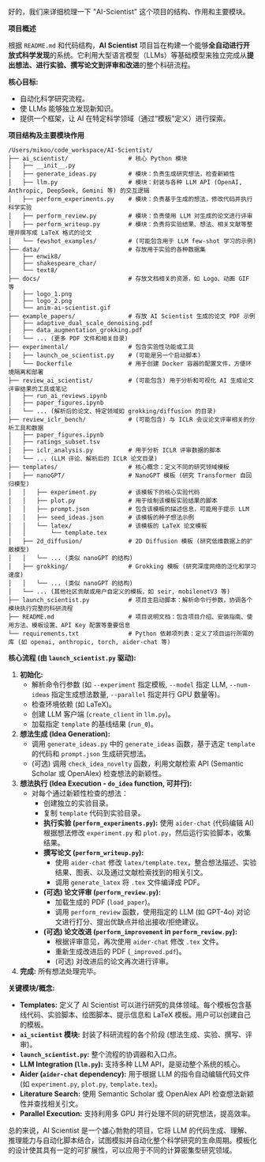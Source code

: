 
好的，我们来详细梳理一下 "AI-Scientist" 这个项目的结构、作用和主要模块。

**项目概述**

根据 `README.md` 和代码结构，**AI Scientist** 项目旨在构建一个能够**全自动进行开放式科学发现**的系统。它利用大型语言模型（LLMs）等基础模型来独立完成从**提出想法、进行实验、撰写论文到评审和改进**的整个科研流程。

**核心目标:**

*   自动化科学研究流程。
*   使 LLMs 能够独立发现新知识。
*   提供一个框架，让 AI 在特定科学领域（通过“模板”定义）进行探索。

**项目结构及主要模块作用**

```
/Users/mikoo/code_workspace/AI-Scientist/
├── ai_scientist/                 # 核心 Python 模块
│   ├── __init__.py
│   ├── generate_ideas.py         # 模块：负责生成研究想法，检查新颖性
│   ├── llm.py                    # 模块：封装与各种 LLM API (OpenAI, Anthropic, DeepSeek, Gemini 等) 的交互逻辑
│   ├── perform_experiments.py    # 模块：负责基于生成的想法，修改代码并执行科学实验
│   ├── perform_review.py         # 模块：负责使用 LLM 对生成的论文进行评审
│   ├── perform_writeup.py        # 模块：负责将实验结果、想法、相关文献等整理并撰写成 LaTeX 格式的论文
│   └── fewshot_examples/         # (可能包含用于 LLM few-shot 学习的示例)
├── data/                         # 存放用于实验的各种数据集
│   ├── enwik8/
│   ├── shakespeare_char/
│   └── text8/
├── docs/                         # 存放文档相关的资源，如 Logo、动画 GIF 等
│   ├── logo_1.png
│   ├── logo_2.png
│   └── anim-ai-scientist.gif
├── example_papers/               # 存放 AI Scientist 生成的论文 PDF 示例
│   ├── adaptive_dual_scale_denoising.pdf
│   ├── data_augmentation_grokking.pdf
│   └── ... (更多 PDF 文件和相关目录)
├── experimental/                 # 包含实验性功能或工具
│   ├── launch_oe_scientist.py    # (可能是另一个启动脚本)
│   └── Dockerfile                # 用于创建 Docker 容器的配置文件，方便环境隔离和部署
├── review_ai_scientist/          # (可能包含) 用于分析和可视化 AI 生成论文评审结果的工具或笔记
│   ├── run_ai_reviews.ipynb
│   ├── paper_figures.ipynb
│   └── ... (解析后的论文、特定领域如 grokking/diffusion 的目录)
├── review_iclr_bench/            # (可能包含) 与 ICLR 会议论文评审相关的分析工具和数据
│   ├── paper_figures.ipynb
│   ├── ratings_subset.tsv
│   ├── iclr_analysis.py          # 用于分析 ICLR 评审数据的脚本
│   └── ... (LLM 评论、解析后的 ICLR 论文目录)
├── templates/                    # 核心概念：定义不同的研究领域模板
│   ├── nanoGPT/                  # NanoGPT 模板 (研究 Transformer 自回归模型)
│   │   ├── experiment.py         # 该模板下的核心实验代码
│   │   ├── plot.py               # 用于绘制该模板实验结果的脚本
│   │   ├── prompt.json           # 包含该模板的描述信息，可能用于提示 LLM
│   │   ├── seed_ideas.json       # 该模板的种子想法示例
│   │   └── latex/                # 该模板的 LaTeX 论文模板
│   │       └── template.tex
│   ├── 2d_diffusion/             # 2D Diffusion 模板 (研究低维数据上的扩散模型)
│   │   └── ... (类似 nanoGPT 的结构)
│   ├── grokking/                 # Grokking 模板 (研究深度网络的泛化和学习速度)
│   │   └── ... (类似 nanoGPT 的结构)
│   └── ... (其他社区贡献或用户自定义的模板，如 seir, mobilenetV3 等)
├── launch_scientist.py           # 项目主启动脚本：解析命令行参数，协调各个模块执行完整的科研流程
├── README.md                     # 项目说明文档：包含项目介绍、安装指南、使用方法、模板设置、API Key 配置等重要信息
└── requirements.txt              # Python 依赖项列表：定义了项目运行所需的库 (如 openai, anthropic, torch, aider-chat 等)
```

**核心流程 (由 `launch_scientist.py` 驱动):**

1.  **初始化:**
    *   解析命令行参数 (如 `--experiment` 指定模板, `--model` 指定 LLM, `--num-ideas` 指定生成想法数量, `--parallel` 指定并行 GPU 数量等)。
    *   检查环境依赖 (如 LaTeX)。
    *   创建 LLM 客户端 (`create_client` in `llm.py`)。
    *   加载指定 `template` 的基线结果 (`run_0`)。
2.  **想法生成 (Idea Generation):**
    *   调用 `generate_ideas.py` 中的 `generate_ideas` 函数，基于选定 `template` 的代码和 `prompt.json` 生成研究想法。
    *   (可选) 调用 `check_idea_novelty` 函数，利用文献检索 API (Semantic Scholar 或 OpenAlex) 检查想法的新颖性。
3.  **想法执行 (Idea Execution - `do_idea` function, 可并行):**
    *   对每个通过新颖性检查的想法：
        *   创建独立的实验目录。
        *   复制 `template` 代码到实验目录。
        *   **执行实验 (`perform_experiments.py`):** 使用 `aider-chat` (代码编辑 AI) 根据想法修改 `experiment.py` 和 `plot.py`，然后运行实验脚本，收集结果。
        *   **撰写论文 (`perform_writeup.py`):**
            *   使用 `aider-chat` 修改 `latex/template.tex`，整合想法描述、实验结果、图表、以及通过文献检索找到的相关引文。
            *   调用 `generate_latex` 将 `.tex` 文件编译成 PDF。
        *   **(可选) 论文评审 (`perform_review.py`):**
            *   加载生成的 PDF (`load_paper`)。
            *   调用 `perform_review` 函数，使用指定的 LLM (如 GPT-4o) 对论文进行打分、提出优缺点并给出接收/拒绝建议。
        *   **(可选) 论文改进 (`perform_improvement` in `perform_review.py`):**
            *   根据评审意见，再次使用 `aider-chat` 修改 `.tex` 文件。
            *   重新生成改进后的 PDF (`_improved.pdf`)。
            *   (可选) 对改进后的论文再次进行评审。
4.  **完成:** 所有想法处理完毕。

**关键模块/概念:**

*   **Templates:** 定义了 AI Scientist 可以进行研究的具体领域。每个模板包含基线代码、实验脚本、绘图脚本、提示信息和 LaTeX 模板。用户可以创建自己的模板。
*   **`ai_scientist` 模块:** 封装了科研流程的各个阶段 (想法生成、实验、撰写、评审)。
*   **`launch_scientist.py`:** 整个流程的协调器和入口点。
*   **LLM Integration (`llm.py`):** 支持多种 LLM API，是驱动整个系统的核心。
*   **Aider (`aider-chat` dependency):** 用于根据 LLM 的指令自动编辑代码文件 (如 `experiment.py`, `plot.py`, `template.tex`)。
*   **Literature Search:** 使用 Semantic Scholar 或 OpenAlex API 检查想法新颖性并查找相关引文。
*   **Parallel Execution:** 支持利用多 GPU 并行处理不同的研究想法，提高效率。

总的来说，AI Scientist 是一个雄心勃勃的项目，它将 LLM 的代码生成、理解、推理能力与自动化脚本结合，试图模拟并自动化整个科学研究的生命周期。模板化的设计使其具有一定的可扩展性，可以应用于不同的计算密集型研究领域。
